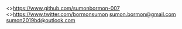<>https://www.github.com/sumonbormon-007
<>https://www.twitter.com/bormonsumon
sumon.bormon@gmail.com sumon2019bd@outlook.com
